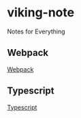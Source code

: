 # viking-note
Notes for Everything

## Webpack
[Webpack](https://github.com/weijunzhai/viking-note/tree/master/web-developing/front-end/webpack)

## Typescript
[Typescript](https://github.com/weijunzhai/viking-note/tree/master/web-developing/front-end/TypeScript)
